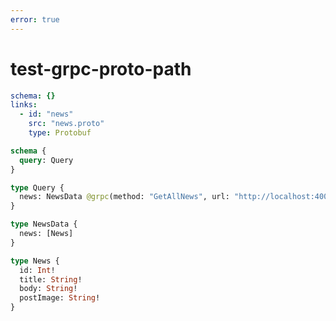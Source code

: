 ```yaml
---
error: true
---
```


# test-grpc-proto-path

```yml @file:config.yml
schema: {}
links:
  - id: "news"
    src: "news.proto"
    type: Protobuf
```

```graphql @config
schema {
  query: Query
}

type Query {
  news: NewsData @grpc(method: "GetAllNews", url: "http://localhost:4000")
}

type NewsData {
  news: [News]
}

type News {
  id: Int!
  title: String!
  body: String!
  postImage: String!
}
```
